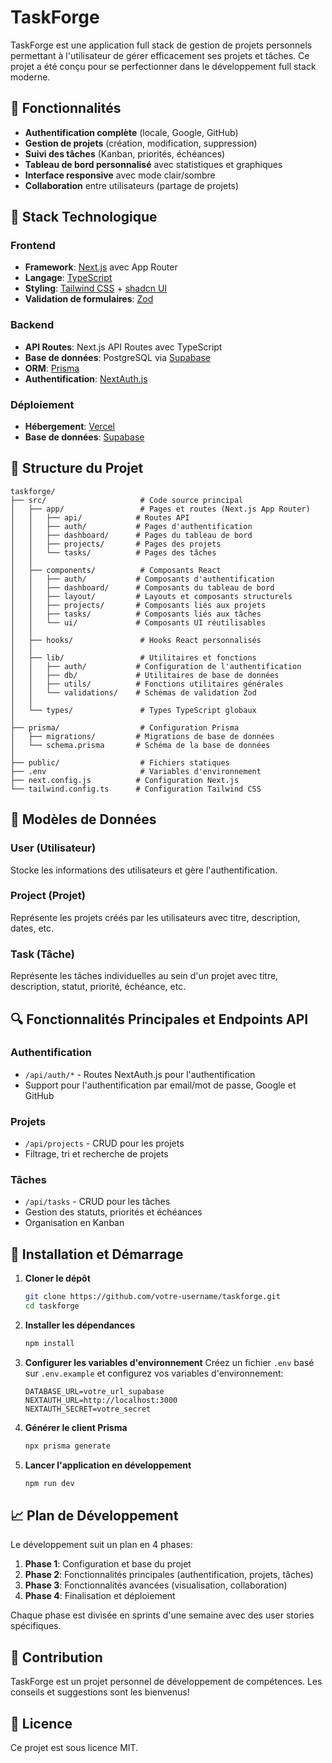 # TaskForge

TaskForge est une application full stack de gestion de projets personnels permettant à l'utilisateur de gérer efficacement ses projets et tâches. Ce projet a été conçu pour se perfectionner dans le développement full stack moderne.

## 🚀 Fonctionnalités

- **Authentification complète** (locale, Google, GitHub)
- **Gestion de projets** (création, modification, suppression)
- **Suivi des tâches** (Kanban, priorités, échéances)
- **Tableau de bord personnalisé** avec statistiques et graphiques
- **Interface responsive** avec mode clair/sombre
- **Collaboration** entre utilisateurs (partage de projets)

## 🔧 Stack Technologique

### Frontend
- **Framework**: [Next.js](https://nextjs.org/) avec App Router
- **Langage**: [TypeScript](https://www.typescriptlang.org/)
- **Styling**: [Tailwind CSS](https://tailwindcss.com/) + [shadcn UI](https://ui.shadcn.com/)
- **Validation de formulaires**: [Zod](https://zod.dev/)

### Backend
- **API Routes**: Next.js API Routes avec TypeScript
- **Base de données**: PostgreSQL via [Supabase](https://supabase.com/)
- **ORM**: [Prisma](https://www.prisma.io/)
- **Authentification**: [NextAuth.js](https://next-auth.js.org/)

### Déploiement
- **Hébergement**: [Vercel](https://vercel.com/)
- **Base de données**: [Supabase](https://supabase.com/)

## 📁 Structure du Projet

```
taskforge/
├── src/                     # Code source principal
│   ├── app/                 # Pages et routes (Next.js App Router)
│   │   ├── api/            # Routes API
│   │   ├── auth/           # Pages d'authentification
│   │   ├── dashboard/      # Pages du tableau de bord
│   │   ├── projects/       # Pages des projets
│   │   └── tasks/          # Pages des tâches
│   │
│   ├── components/          # Composants React
│   │   ├── auth/           # Composants d'authentification
│   │   ├── dashboard/      # Composants du tableau de bord
│   │   ├── layout/         # Layouts et composants structurels
│   │   ├── projects/       # Composants liés aux projets
│   │   ├── tasks/          # Composants liés aux tâches
│   │   └── ui/             # Composants UI réutilisables
│   │
│   ├── hooks/               # Hooks React personnalisés
│   │
│   ├── lib/                 # Utilitaires et fonctions
│   │   ├── auth/           # Configuration de l'authentification
│   │   ├── db/             # Utilitaires de base de données
│   │   ├── utils/          # Fonctions utilitaires générales
│   │   └── validations/    # Schémas de validation Zod
│   │
│   └── types/               # Types TypeScript globaux
│
├── prisma/                  # Configuration Prisma
│   ├── migrations/         # Migrations de base de données
│   └── schema.prisma       # Schéma de la base de données
│
├── public/                  # Fichiers statiques
├── .env                     # Variables d'environnement
├── next.config.js          # Configuration Next.js
└── tailwind.config.ts      # Configuration Tailwind CSS
```

## 📝 Modèles de Données

### User (Utilisateur)
Stocke les informations des utilisateurs et gère l'authentification.

### Project (Projet)
Représente les projets créés par les utilisateurs avec titre, description, dates, etc.

### Task (Tâche)
Représente les tâches individuelles au sein d'un projet avec titre, description, statut, priorité, échéance, etc.

## 🔍 Fonctionnalités Principales et Endpoints API

### Authentification
- `/api/auth/*` - Routes NextAuth.js pour l'authentification
- Support pour l'authentification par email/mot de passe, Google et GitHub

### Projets
- `/api/projects` - CRUD pour les projets
- Filtrage, tri et recherche de projets

### Tâches
- `/api/tasks` - CRUD pour les tâches
- Gestion des statuts, priorités et échéances
- Organisation en Kanban

## 🚦 Installation et Démarrage

1. **Cloner le dépôt**
   ```bash
   git clone https://github.com/votre-username/taskforge.git
   cd taskforge
   ```

2. **Installer les dépendances**
   ```bash
   npm install
   ```

3. **Configurer les variables d'environnement**
   Créez un fichier `.env` basé sur `.env.example` et configurez vos variables d'environnement:
   ```
   DATABASE_URL=votre_url_supabase
   NEXTAUTH_URL=http://localhost:3000
   NEXTAUTH_SECRET=votre_secret
   ```

4. **Générer le client Prisma**
   ```bash
   npx prisma generate
   ```

5. **Lancer l'application en développement**
   ```bash
   npm run dev
   ```

## 📈 Plan de Développement

Le développement suit un plan en 4 phases:

1. **Phase 1**: Configuration et base du projet
2. **Phase 2**: Fonctionnalités principales (authentification, projets, tâches)
3. **Phase 3**: Fonctionnalités avancées (visualisation, collaboration)
4. **Phase 4**: Finalisation et déploiement

Chaque phase est divisée en sprints d'une semaine avec des user stories spécifiques.

## 🤝 Contribution

TaskForge est un projet personnel de développement de compétences. Les conseils et suggestions sont les bienvenus!

## 📄 Licence

Ce projet est sous licence MIT.
